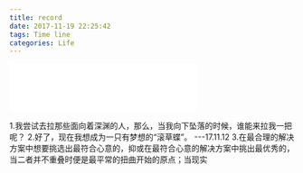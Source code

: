 ```yaml
---
title: record
date: 2017-11-19 22:25:42
tags: Time line
categories: Life
---
```

<iframe frameborder="no" border="0" marginwidth="0" marginheight="0" width=330 height=86 src="//music.163.com/outchain/player?type=2&id=411356060&auto=1&height=66"></iframe>

1.我尝试去拉那些面向着深渊的人，那么，当我向下坠落的时候，谁能来拉我一把呢？
2.好了，现在我想成为一只有梦想的“滚草蝶”。   ---17.11.12
3.在最合理的解决方案中想要挑选出最符合心意的，抑或在最符合心意的解决方案中挑出最优秀的，当二者并不重叠时便是最平常的扭曲开始的原点；当现实
